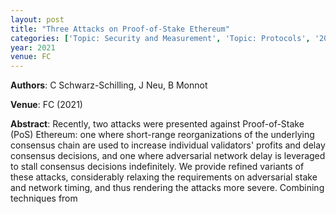 ```yaml
---
layout: post
title: "Three Attacks on Proof-of-Stake Ethereum"
categories: ['Topic: Security and Measurement', 'Topic: Protocols', '2021', 'Venue: FC']
year: 2021
venue: FC
---
```

**Authors**: C Schwarz-Schilling, J Neu, B Monnot

**Venue**: FC (2021)

**Abstract**: Recently, two attacks were presented against Proof-of-Stake (PoS) Ethereum: one where short-range reorganizations of the underlying consensus chain are used to increase individual validators' profits and delay consensus decisions, and one where adversarial network delay is leveraged to stall consensus decisions indefinitely. We provide refined variants of these attacks, considerably relaxing the requirements on adversarial stake and network timing, and thus rendering the attacks more severe. Combining techniques from
